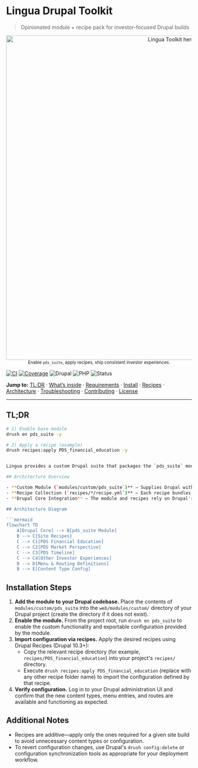 # Lingua Drupal Toolkit
> Opinionated module + recipe pack for investor-focused Drupal builds

<p align="center">
  <img src="docs/hero.png" width="880" alt="Lingua Toolkit hero">
  <br><sub>Enable <code>pds_suite</code>, apply recipes, ship consistent investor experiences.</sub>
</p>

[![CI](https://github.com/ORG/REPO/actions/workflows/ci.yml/badge.svg)](https://github.com/ORG/REPO/actions/workflows/ci.yml)
[![Coverage](https://img.shields.io/codecov/c/github/ORG/REPO)](https://app.codecov.io/gh/ORG/REPO)
![Drupal](https://img.shields.io/badge/Drupal-10.3%2B-0678BE)
![PHP](https://img.shields.io/badge/PHP-8.1%2B-777BB4)
![Status](https://img.shields.io/badge/status-active-brightgreen)

**Jump to:** [TL;DR](#tldr) · [What’s inside](#whats-inside) · [Requirements](#requirements) · [Install](#install) · [Recipes](#available-recipes) · [Architecture](#architecture) · [Troubleshooting](#troubleshooting) · [Contributing](#contributing) · [License](#license)

---

## TL;DR
```bash
# 1) Enable base module
drush en pds_suite -y

# 2) Apply a recipe (example)
drush recipes:apply PDS_financial_education -y


Lingua provides a custom Drupal suite that packages the `pds_suite` module together with a collection of site recipes tailored for investor-focused content experiences. The repository is organized to make it easy to enable the module and selectively apply preconfigured content models across different site builds.

## Architecture Overview

- **Custom Module (`modules/custom/pds_suite`)** – Supplies Drupal with additional configuration, menu links, routes, and module metadata through standard `.info.yml`, `.routing.yml`, and `.links.menu.yml` files. The module delivers the base functionality that the recipes build upon.
- **Recipe Collection (`recipes/*/recipe.yml`)** – Each recipe bundles configuration for a specific investor experience (for example, Market Perspective or Timeline). Recipes declare their dependency on the `pds_suite` module and import the relevant content types, views, and supporting configuration stored with the module.
- **Drupal Core Integration** – The module and recipes rely on Drupal's configuration management system. When recipes are applied, the referenced configuration is synced into Drupal, enabling the associated content architecture within the site.

## Architecture Diagram

```mermaid
flowchart TD
    A[Drupal Core] --> B[pds_suite Module]
    B --> C{Site Recipes}
    C --> C1[PDS Financial Education]
    C --> C2[PDS Market Perspective]
    C --> C3[PDS Timeline]
    C --> C4[Other Investor Experiences]
    B --> D[Menu & Routing Definitions]
    B --> E[Content Type Config]
```

## Installation Steps

1. **Add the module to your Drupal codebase.** Place the contents of `modules/custom/pds_suite` into the `web/modules/custom/` directory of your Drupal project (create the directory if it does not exist).
2. **Enable the module.** From the project root, run `drush en pds_suite` to enable the custom functionality and exportable configuration provided by the module.
3. **Import configuration via recipes.** Apply the desired recipes using Drupal Recipes (Drupal 10.3+):
   - Copy the relevant recipe directory (for example, `recipes/PDS_financial_education`) into your project's `recipes/` directory.
   - Execute `drush recipes:apply PDS_financial_education` (replace with any other recipe folder name) to import the configuration defined by that recipe.
4. **Verify configuration.** Log in to your Drupal administration UI and confirm that the new content types, menu entries, and routes are available and functioning as expected.

## Additional Notes

- Recipes are additive—apply only the ones required for a given site build to avoid unnecessary content types or configuration.
- To revert configuration changes, use Drupal's `drush config:delete` or configuration synchronization tools as appropriate for your deployment workflow.
